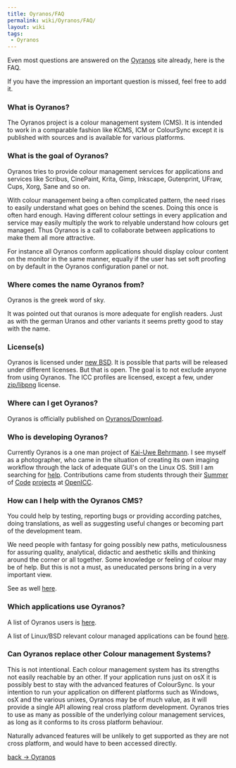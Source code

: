 ```yaml
---
title: Oyranos/FAQ
permalink: wiki/Oyranos/FAQ/
layout: wiki
tags:
 - Oyranos
---
```


Even most questions are answered on the
[Oyranos](http://www.oyranos.org) site already, here is the FAQ.

If you have the impression an important question is missed, feel free to
add it.

### What is Oyranos?

The Oyranos project is a colour management system (CMS). It is intended
to work in a comparable fashion like KCMS, ICM or ColourSync except it
is published with sources and is available for various platforms.

### What is the goal of Oyranos?

Oyranos tries to provide colour management services for applications and
services like Scribus, CinePaint, Krita, Gimp, Inkscape, Gutenprint,
UFraw, Cups, Xorg, Sane and so on.

With colour management being a often complicated pattern, the need rises
to easily understand what goes on behind the scenes. Doing this once is
often hard enough. Having different colour settings in every application
and service may easily multiply the work to relyable understand how
colours get managed. Thus Oyranos is a call to collaborate between
applications to make them all more attractive.

For instance all Oyranos conform applications should display colour
content on the monitor in the same manner, equally if the user has set
soft proofing on by default in the Oyranos configuration panel or not.

### Where comes the name Oyranos from?

Oyranos is the greek word of sky.

It was pointed out that ouranos is more adequate for english readers.
Just as with the german Uranos and other variants it seems pretty good
to stay with the name.

### License(s)

Oyranos is licensed under [new
BSD](http://opensource.org/licenses/bsd-license.php). It is possible
that parts will be released under different licenses. But that is open.
The goal is to not exclude anyone from using Oyranos. The ICC profiles
are licensed, except a few, under
[zip/libpng](http://opensource.org/licenses/zlib-license.php) license.

### Where can I get Oyranos?

Oyranos is officially published on
[Oyranos/Download](/wiki/Oyranos/Download "wikilink").

### Who is developing Oyranos?

Currently Oyranos is a one man project of [Kai-Uwe
Behrmann](http://www.behrmann.name). I see myself as a photographer, who
came in the situation of creating its own imaging workflow through the
lack of adequate GUI's on the Linux OS. Still I am searching for
[help](#How_can_I_help_with_the_Oyranos_CMS.3F "wikilink").
Contributions came from students through their
[Summer](http://www.freedesktop.org/wiki/OpenIcc/ColorManagementNearX)
of
[Code](http://code.google.com/p/google-summer-of-code-2008-openicc/downloads/list)
[projects](http://freedesktop.org/wiki/OpenIccForGoogleSoC2008) at
[OpenICC](/wiki/OpenICC "wikilink").

### How can I help with the Oyranos CMS?

You could help by testing, reporting bugs or providing according
patches, doing translations, as well as suggesting useful changes or
becoming part of the development team.

We need people with fantasy for going possibly new paths, meticulousness
for assuring quality, analytical, didactic and aesthetic skills and
thinking around the corner or all together. Some knowledge or feeling of
colour may be of help. But this is not a must, as uneducated persons
bring in a very important view.

See as well [here](/wiki/Oyranos#Development "wikilink").

### Which applications use Oyranos?

A list of Oyranos users is [here](http://www.oyranos.org/#audience).

A list of Linux/BSD relevant colour managed applications can be found
[here](http://www.oyranos.org/wiki/index.php?title=Applications).

### Can Oyranos replace other Colour management Systems?

This is not intentional. Each colour management system has its strengths
not easily reachable by an other. If your application runs just on osX
it is possibly best to stay with the advanced features of ColourSync. Is
your intention to run your application on different platforms such as
Windows, osX and the various unixes, Oyranos may be of much value, as it
will provide a single API allowing real cross platform development.
Oyranos tries to use as many as possible of the underlying colour
management services, as long as it conforms to its cross platform
behaviour.

Naturally advanced features will be unlikely to get supported as they
are not cross platform, and would have to been accessed directly.

[back -&gt; Oyranos](/wiki/Oyranos "wikilink")
